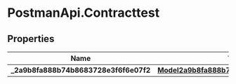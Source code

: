 # PostmanApi.Contracttest

## Properties

Name | Type | Description | Notes
------------ | ------------- | ------------- | -------------
**_2a9b8fa888b74b8683728e3f6f6e07f2** | [**Model2a9b8fa888b74b8683728e3f6f6e07f2**](Model2a9b8fa888b74b8683728e3f6f6e07f2.md) |  | 


